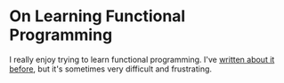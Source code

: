 # On Learning Functional Programming

I really enjoy trying to learn functional programming. I've [written about it before](on-functional-programming.html), but it's sometimes very difficult and frustrating.
